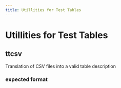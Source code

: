 ```yaml
---
title: Utillities for Test Tables
---
```


# Utillities for Test Tables

## ttcsv 

Translation of CSV files into a valid table description

### expected format 
